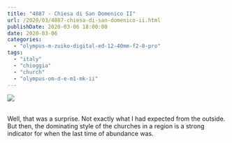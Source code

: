 ```yaml
---
title: "4887 - Chiesa di San Domenico II"
url: /2020/03/4887-chiesa-di-san-domenico-ii.html
publishDate: 2020-03-06 18:00:00
date: 2020-03-06
categories: 
  - "olympus-m-zuiko-digital-ed-12-40mm-f2-8-pro"
tags: 
  - "italy"
  - "chioggia"
  - "church"
  - "olympus-om-d-e-m1-mk-ii"
---
```

<div class="container">
<div class="center"><a target="_blank" href="https://d25zfm9zpd7gm5.cloudfront.net/1200x1200/2018/20180513_105053_lr.jpg"><img class="webfeedsFeaturedVisual" src="https://d25zfm9zpd7gm5.cloudfront.net/0600x0600/2018/20180513_105053_lr.jpg" /></a></div>
</div>
<br />

Well, that was a surprise. Not exactly what I had expected from the
outside. But then, the dominating style of the churches in a region
is a strong indicator for when the last time of abundance was.